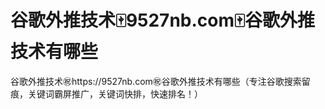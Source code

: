 # 谷歌外推技术🀄️9527nb.com🀄️谷歌外推技术有哪些

谷歌外推技术㊗️https://9527nb.com㊗️谷歌外推技术有哪些（专注谷歌搜索留痕，关键词霸屏推广，关键词快排，快速排名！）